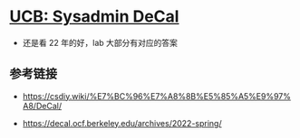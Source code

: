 # [UCB: Sysadmin DeCal](https://decal.ocf.berkeley.edu/archives/2022-spring/)

- 还是看 22 年的好，lab 大部分有对应的答案

## 参考链接

- https://csdiy.wiki/%E7%BC%96%E7%A8%8B%E5%85%A5%E9%97%A8/DeCal/

- https://decal.ocf.berkeley.edu/archives/2022-spring/

  

